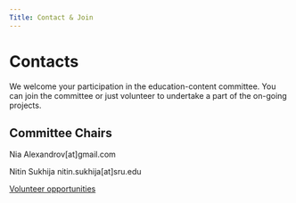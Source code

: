 ```yaml
---
Title: Contact & Join
---
```


# Contacts 

We welcome your participation in the education-content committee.  You can join the committee or just volunteer to undertake a part of the on-going projects.

## Committee Chairs

Nia Alexandrov[at]gmail.com

Nitin Sukhija nitin.sukhija[at]sru.edu

[Volunteer opportunities](../activity/)
